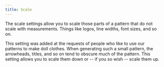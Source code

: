 ```yaml
---
title: Scale
---
```


The scale settings allow you to scale those parts of a pattern that do not scale with measurements.
Things like logos, line widths, font sizes, and so on.

This setting was added at the requests of people who like to use our patterns to make doll clothes.
When generating such a small pattern, the arrowheads, titles, and so on tend to obscure much of the pattern.
This setting allows you to scale them down or -- if you so wish -- scale them up.

